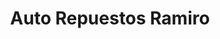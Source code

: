 ---
title: "Auto Repuestos Ramiro"
url: /san-jose-pinula/auto-repuestos-ramiro/
shop: piezas de automóviles
---